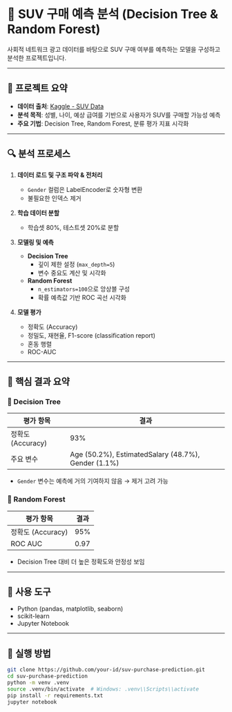 # 🚗 SUV 구매 예측 분석 (Decision Tree & Random Forest)

사회적 네트워크 광고 데이터를 바탕으로 SUV 구매 여부를 예측하는 모델을 구성하고 분석한 프로젝트입니다.

---

## 📌 프로젝트 요약

- **데이터 출처**: [Kaggle - SUV Data](https://www.kaggle.com/datasets/iamaniket/suv-data)
- **분석 목적**: 성별, 나이, 예상 급여를 기반으로 사용자가 SUV를 구매할 가능성 예측
- **주요 기법**: Decision Tree, Random Forest, 분류 평가 지표 시각화

---

## 🔍 분석 프로세스

1. **데이터 로드 및 구조 파악 & 전처리**
   - `Gender` 컬럼은 LabelEncoder로 숫자형 변환
   - 불필요한 인덱스 제거

2. **학습 데이터 분할**
   - 학습셋 80%, 테스트셋 20%로 분할

3. **모델링 및 예측**
   - **Decision Tree**
     - 깊이 제한 설정 (`max_depth=5`)
     - 변수 중요도 계산 및 시각화
   - **Random Forest**
     - `n_estimators=100`으로 앙상블 구성
     - 확률 예측값 기반 ROC 곡선 시각화

4. **모델 평가**
   - 정확도 (Accuracy)
   - 정밀도, 재현율, F1-score (classification report)
   - 혼동 행렬
   - ROC-AUC

---

## 📌 핵심 결과 요약

### 🎯 Decision Tree

| 평가 항목         | 결과 |
|------------------|------|
| 정확도 (Accuracy) | 93%  |
| 주요 변수         | Age (50.2%), EstimatedSalary (48.7%), Gender (1.1%) |

- `Gender` 변수는 예측에 거의 기여하지 않음 → 제거 고려 가능

### 🌲 Random Forest

| 평가 항목         | 결과  |
|------------------|-------|
| 정확도 (Accuracy) | 95%   |
| ROC AUC           | 0.97  |

- Decision Tree 대비 더 높은 정확도와 안정성 보임

---

## 🧰 사용 도구

- Python (pandas, matplotlib, seaborn)
- scikit-learn
- Jupyter Notebook

---

## 🧪 실행 방법

```bash
git clone https://github.com/your-id/suv-purchase-prediction.git
cd suv-purchase-prediction
python -m venv .venv
source .venv/bin/activate  # Windows: .venv\\Scripts\\activate
pip install -r requirements.txt
jupyter notebook
